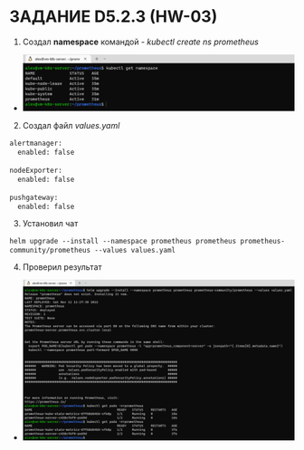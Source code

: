 # ЗАДАНИЕ D5.2.3 (HW-03)

1. Создал **namespace** командой - _kubectl create ns prometheus_
- ![ns_prometheus](./images/ns_prometheus.PNG)

2. Создал файл _values.yaml_
```
alertmanager:
  enabled: false

nodeExporter:
  enabled: false

pushgateway:
  enabled: false
```
3. Установил чат
```
helm upgrade --install --namespace prometheus prometheus prometheus-community/prometheus --values values.yaml
```
4. Проверил результат
- ![result_prometheus](./images/result_prometheus.PNG)

